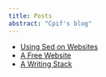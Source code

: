 ```yaml
---
title: Posts
abstract: "Cpif's blog"
---
```



- [Using Sed on Websites](/2022/06/2022-06-14-color-words.html)
- [A Free Website](/2022/06/2022-06-09-cheap-website.html)
- [A Writing Stack](/2022/06/2022-06-04-writing-software.html)
